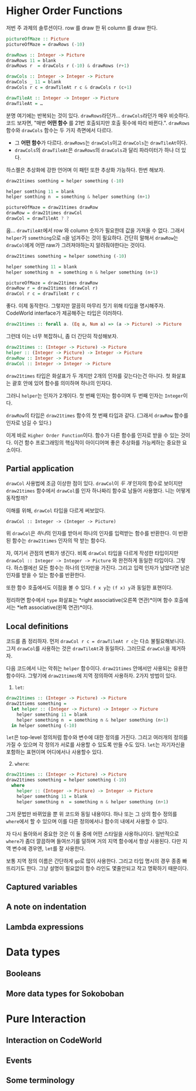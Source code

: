 # Higher Order Functions
저번 주 과제의 솔루션이다. row 를 draw 한 뒤 column 를 draw 한다.
```haskell
pictureOfMaze :: Picture
pictureOfMaze = drawRows (-10)

drawRows :: Integer -> Picture
drawRows 11 = blank
drawRows r  = drawCols r (-10) & drawRows (r+1)

drawCols :: Integer -> Integer -> Picture
drawCols _ 11 = blank
drawCols r c = drawTileAt r c & drawCols r (c+1)

drawTileAt :: Integer -> Integer -> Picture
drawTileAt = …
```

분명 여기에는 반복되는 것이 있다. `drawRows`라던가... `drawCols`라던가 매우 비슷하다. 코드 보자면, "매번 **어떤 함수** 를 21번 호출되지만 호출 횟수에 따라 바뀐다.". `drawRows` 함수와 `drawCols` 함수는 두 가지 측면에서 다르다.
- 그 **어떤 함수**가 다르다. `drawRows`는 `drawCols`이고 `drawCols`는 `drawTileAt`이다.
- `drawCols`의 `drawTileAt`은 `drawRows`의 `drawCols`과 달리 파라미터가 하나 더 있다.

하스켈은 추상화에 강한 언어며 이 패턴 또한 추상화 가능하다. 한번 해보자.

```haskell
draw21times somthing = helper something (-10)

helper somthing 11 = blank
helper somthing n  = something & helper something (n+1)

pictureOfMaze = draw21times drawRow
drawRow = draw21times drawCol
drawCol = drawTileAt ? ?
```

음... `drawTileAt`에서 row 와 column 숫자가 필요한데 값을 가져올 수 없다. 그래서 `helper`가 `something`으로 `n`을 넘겨주는 것이 필요하다. 간단히 말해서 `drawRow`는 `drawCol`에게 어떤 raw가 그려져야하는지 알려줘야한다는 것이다.

```haskell
draw21times something = helper something (-10)

helper something 11 = blank
helper something n  = something n & helper something (n+1)

pictureOfMaze = draw21times drawRow
drawRow r = draw21times (drawCol r)
drawCol r c = drawTileAt r c
```

좋다. 이제 동작한다. 그렇지만 깔끔히 마무리 짓기 위해 타입을 명시해주자. CodeWorld interface가 제공해주는 타입은 이러하다.

```haskell
draw21times :: forall a. (Eq a, Num a) => (a -> Picture) -> Picture
```

그런데 이는 너무 복잡하니, 좀 더 간단히 작성해보자.
```haskell
draw21times :: (Integer -> Picture) -> Picture
helper :: (Integer -> Picture) -> Integer -> Picture
drawRow :: Integer -> Picture
drawCol :: Integer -> Integer -> Picture
```

`draw21times` 타입은 화살표가 두 개지만 2개의 인자를 갖는다는건 아니다. 첫 화살표는 괄호 안에 있어 함수를 의미하며 하나의 인자다.

그러니 `helper`는 인자가 2개이다. 첫 번째 인자는 함수이며 두 번째 인자는 `Integer`이다.

`drawRow`의 타입은 `draw21times` 함수의 첫 번째 타입과 같다. (그래서 `drawRow` 함수를 인자로 넘길 수 있다.)

이게 바로 `Higher Order Function`이다. 함수가 다른 함수를 인자로 받을 수 있는 것이다. 이건 함수 프로그래밍의 핵심적이 아이디어며 좋은 추상화를 가능케하는 중요한 요소이다.

## Partial application
`drawCol` 사용법에 조금 이상한 점이 있다. `drawCol`이 *두 개* 인자의 함수로 보이지만 `draw21times` 함수에서 `drawCol`를 인자 하나짜리 함수로 남들어 사용했다. 니는 어떻게 동작할까?

이해를 위해, `drawCol` 타입을 다르게 써보았다.
```
drawCol :: Integer -> (Integer -> Picture)
```

위 `drawCol`은 *하나*의 인자를 받아서 하나의 인자를 입력받는 함수를 반환한다. 이 반환된 함수는 `draw21times` 인자의 딱 받는 함수다.

자, 여기서 관점의 변화가 생긴다. 비록 `drawCol` 타입을 다르게 작성한 타입이지만 `drawCol :: Integer -> Integer -> Picture` 와 완전하게 동일한 타입이다. 그렇다. 하스켈에선 모든 함수는 하나의 인자만을 가진다. 그리고 입력 인자가 남았다면 남은 인자를 받을 수 있는 함수를 반환한다.

또한 함수 호출에서도 이점을 볼 수 있다. `f x y`는 `(f x) y`과 동일한 표현이다.

정리하면 함수에서 `type` 화살표는 *right associative(오른쪽 연관)*이며 함수 호출에서는 *left associative(왼쪽 연관)*이다.

## Local definitions
코드를 좀 정리하자. 먼저 `drawCol r c = drawTileAt r c`는 다소 불필요해보니다. 그저 `drawCol`를 사용하는 것은 `drawTileAt`과 동일하다. 그러므로 `drawCol`을 제거하자.

다음 코드에서 나는 악취는 `helper` 함수이다. `draw21times` 안에서만 사용되는 유용한 함수이다. 그렇기에 `draw21times`에 지역 정의하여 사용하자. 2가지 방법이 있다.

1. `let`:
```haskell
draw21times :: (Integer -> Picture) -> Picture
draw21tiems something = 
  let helper :: (Integer -> Picture) -> Integer -> Picture
	helper something 11 = blank
	helper something n  = something n & helper something (n+1)
  in helper something (-10)
```

`let`은 top-level 정의처럼 함수와 변수에 대한 정의를 가진다. 그리고 여러개의 정의를 가질 수 있으며 각 정의가 서로를 사용할 수 있도록 만들 수도 있다. `let`는 자기자신을 포함하는 표현이며 어디에서나 사용할수 있다.

2. `where`:
```haskell
draw21times :: (Integer -> Picture) -> Picture
draw21times something = helper something (-10)
  where
    helper :: (Integer -> Picture) -> Integer -> Picture
    helper something 11 = blank
    helper something n  = something n & helper something (n+1)
```

그저 문법만 바뀌었을 뿐 위 코드와 동일 내용이다. 하나 또는 그 상의 함수 정의를 `where`에서 할 수 있으며 이를 다른 정의에서나 함수의 내에서 사용할 수 있다.

자 다시 돌아와서 중요한 것은 이 둘 중에 어떤 스타일을 사용하냐이다. 일반적으로 `where`가 좀더 깔끔하며 들여쓰기를 덜하며 거의 지역 함수에서 항상 사용된다. 다만 지역 변수에 경우엔, `let`를 잘 사용한다.

보통 지역 정의 이름은 간단하게 `go`로 많이 사용한다. 그리고 타입 명시의 경우 종종 빠뜨리기도 한다. 그냥 설명이 필요없이 함수 라인도 몇줄안되고 작고 명확하기 때문이다.

## Captured variables
## A note on indentation
## Lambda expressions

# Data types
## Booleans
## More data types for Sokoboban

# Pure Interaction
## Interaction on CodeWorld
## Events
## Some terminology